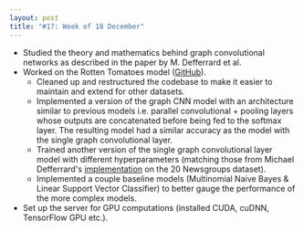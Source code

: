```yaml
---
layout: post
title: "#17: Week of 18 December"
---
```


- Studied the theory and mathematics behind graph convolutional networks as described in the paper by M. Defferrard et al.
- Worked on the Rotten Tomatoes model ([GitHub](github.com/SuyashLakhotia/RottenTomatoesCNN)).
  - Cleaned up and restructured the codebase to make it easier to maintain and extend for other datasets.
  - Implemented a version of the graph CNN model with an architecture similar to previous models i.e. parallel convolutional + pooling layers whose outputs are concatenated before being fed to the softmax layer. The resulting model had a similar accuracy as the model with the single graph convolutional layer.
  - Trained another version of the single graph convolutional layer model with different hyperparameters (matching those from Michael Defferrard's [implementation](https://github.com/mdeff/cnn_graph/blob/master/nips2016/20news.ipynb) on the 20 Newsgroups dataset).
  - Implemented a couple baseline models (Multinomial Naive Bayes & Linear Support Vector Classifier) to better gauge the performance of the more complex models.
- Set up the server for GPU computations (installed CUDA, cuDNN, TensorFlow GPU etc.).
